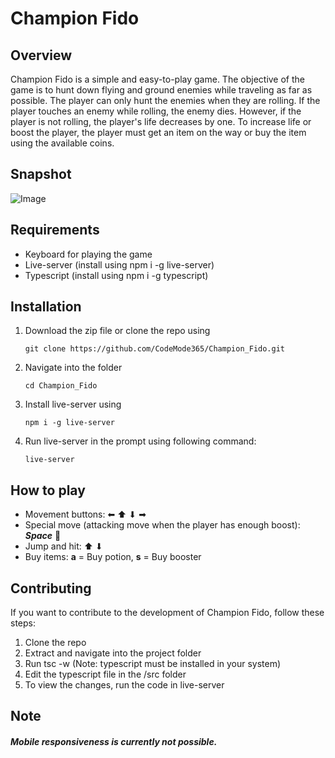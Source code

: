 # Champion Fido

## Overview
Champion Fido is a simple and easy-to-play game. The objective of the game is to hunt down flying and ground enemies while traveling as far as possible. The player can only hunt the enemies when they are rolling. If the player touches an enemy while rolling, the enemy dies. However, if the player is not rolling, the player's life decreases by one. To increase life or boost the player, the player must get an item on the way or buy the item using the available coins.

## Snapshot
![Image](https://i.postimg.cc/52NgNbv4/Screenshot-38.png)

## Requirements
* Keyboard for playing the game
* Live-server (install using npm i -g live-server)
* Typescript (install using npm i -g typescript)

## Installation
1. Download the zip file or clone the repo using 
    ```
    git clone https://github.com/CodeMode365/Champion_Fido.git
    ```
1. Navigate into the folder
    ```
    cd Champion_Fido
    ```
1. Install live-server using
    ```
    npm i -g live-server
    ```
1. Run live-server in the prompt using following command:
    ```
    live-server
    ```

## How to play

* Movement buttons: ⬅ ⬆ ⬇ ➡
* Special move (attacking move when the player has enough boost): ***Space*** 🌌
* Jump and hit: ⬆ ⬇
* Buy items: **a** = Buy potion, **s** = Buy booster

## Contributing
If you want to contribute to the development of Champion Fido, follow these steps:

1. Clone the repo
1. Extract and navigate into the project folder
1. Run tsc -w (Note: typescript must be installed in your system)
1. Edit the typescript file in the /src folder
1. To view the changes, run the code in live-server

## Note
#### *Mobile responsiveness is currently not possible.*
